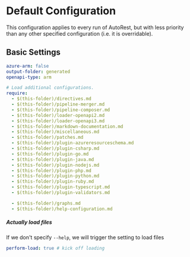 # Default Configuration

This configuration applies to every run of AutoRest, but with less priority than any other specified configuration (i.e. it is overridable).

## Basic Settings

``` yaml
azure-arm: false
output-folder: generated
openapi-type: arm

# Load additional configurations.
require:
  - $(this-folder)/directives.md
  - $(this-folder)/pipeline-merger.md
  - $(this-folder)/pipeline-composer.md
  - $(this-folder)/loader-openapi2.md
  - $(this-folder)/loader-openapi3.md
  - $(this-folder)/markdown-documentation.md
  - $(this-folder)/miscellaneous.md
  - $(this-folder)/patches.md
  - $(this-folder)/plugin-azureresourceschema.md
  - $(this-folder)/plugin-csharp.md
  - $(this-folder)/plugin-go.md
  - $(this-folder)/plugin-java.md
  - $(this-folder)/plugin-nodejs.md
  - $(this-folder)/plugin-php.md
  - $(this-folder)/plugin-python.md
  - $(this-folder)/plugin-ruby.md
  - $(this-folder)/plugin-typescript.md
  - $(this-folder)/plugin-validators.md

  - $(this-folder)/graphs.md
  - $(this-folder)/help-configuration.md

```

##### Actually load files

If we don't specify `--help`, we will trigger the setting to load files

``` yaml !$(help)
perform-load: true # kick off loading
```